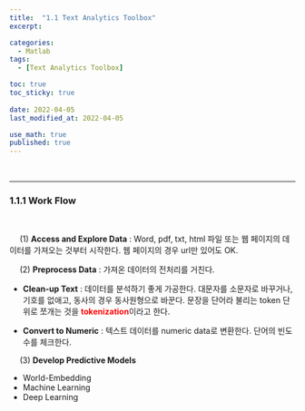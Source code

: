```yaml
---
title:  "1.1 Text Analytics Toolbox"
excerpt: 

categories:
  - Matlab
tags:
  - [Text Analytics Toolbox]

toc: true
toc_sticky: true
 
date: 2022-04-05
last_modified_at: 2022-04-05

use_math: true
published: true
---
```


<br>

***

### 1.1.1 Work Flow

<br>

&emsp; (1) **Access and Explore Data** : Word, pdf, txt, html 파일 또는 웹 페이지의 데이터를 가져오는 것부터 시작한다. 웹 페이지의 경우 url만 있어도 OK.

&emsp; (2) **Preprocess Data** : 가져온 데이터의 전처리를 거친다.

  * **Clean-up Text** : 데이터를 분석하기 좋게 가공한다. 대문자를 소문자로 바꾸거나, 기호를 없애고, 동사의 경우 동사원형으로 바꾼다. 문장을 단어라 불리는 token 단위로 쪼개는 것을 <span style="color:red">**tokenization**</span>이라고 한다.

  * **Convert to Numeric** : 텍스트 데이터를 numeric data로 변환한다. 단어의 빈도 수를 체크한다.

&emsp; (3) **Develop Predictive Models**

  * World-Embedding
  * Machine Learning
  * Deep Learning

